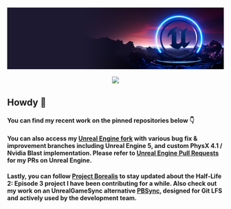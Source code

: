 <p align="center">
  <a href="https://github.com/dyanikoglu/dyanikoglu/blob/master/ue5-hero.png"><img src="https://github.com/dyanikoglu/dyanikoglu/blob/master/ue5-hero.png"></a>
</p>

<p align="center">
  <a href="https://ko-fi.com/dyanikoglu"><img src="https://ko-fi.com/img/githubbutton_sm.svg"></a>
</p>

## Howdy 🤠 

#### You can find my recent work on the pinned repositories below 👇

#### You can also access my [Unreal Engine fork](https://github.com/dyanikoglu/UnrealEngine) with various bug fix & improvement branches including Unreal Engine 5, and custom PhysX 4.1 / Nvidia Blast implementation. Please refer to [Unreal Engine Pull Requests](https://github.com/EpicGames/UnrealEngine/pulls?q=is%3Apr+author%3Adyanikoglu) for my PRs on Unreal Engine.

#### Lastly, you can follow [Project Borealis](https://projectborealis.com) to stay updated about the Half-Life 2: Episode 3 project I have been contributing for a while. Also check out my work on an UnrealGameSync alternative [PBSync](https://github.com/ProjectBorealis/PBSync), designed for Git LFS and actively used by the development team.
